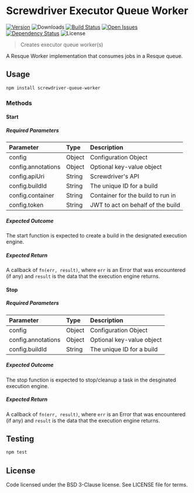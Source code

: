 # Screwdriver Executor Queue Worker
[![Version][npm-image]][npm-url] ![Downloads][downloads-image] [![Build Status][status-image]][status-url] [![Open Issues][issues-image]][issues-url] [![Dependency Status][daviddm-image]][daviddm-url] ![License][license-image]

> Creates executor queue worker(s)

A Resque Worker implementation that consumes jobs in a Resque queue.

## Usage

```bash
npm install screwdriver-queue-worker
```

### Methods

#### Start
##### Required Parameters
| Parameter        | Type  |  Description |
| :-------------   | :---- | :-------------|
| config             | Object | Configuration Object |
| config.annotations | Object | Optional key-value object |
| config.apiUri      | String | Screwdriver's API |
| config.buildId     | String | The unique ID for a build |
| config.container   | String | Container for the build to run in |
| config.token       | String | JWT to act on behalf of the build |

##### Expected Outcome
The start function is expected to create a build in the designated execution engine.

##### Expected Return
A callback of `fn(err, result)`, where `err` is an Error that was encountered (if any) and `result`
is the data that the execution engine returns.

#### Stop
##### Required Parameters
| Parameter        | Type  |  Description |
| :-------------   | :---- | :-------------|
| config             | Object | Configuration Object |
| config.annotations | Object | Optional key-value object |
| config.buildId     | String | The unique ID for a build |

##### Expected Outcome
The stop function is expected to stop/cleanup a task in the desginated execution engine.

##### Expected Return
A callback of `fn(err, result)`, where `err` is an Error that was encountered (if any) and `result`
is the data that the execution engine returns.

## Testing

```bash
npm test
```

## License

Code licensed under the BSD 3-Clause license. See LICENSE file for terms.

[executor-base-class]: https://github.com/screwdriver-cd/executor-base
[npm-image]: https://img.shields.io/npm/v/screwdriver-executor-queue-worker.svg
[npm-url]: https://npmjs.org/package/screwdriver-executor-queue-worker
[downloads-image]: https://img.shields.io/npm/dt/screwdriver-executor-queue-worker.svg
[license-image]: https://img.shields.io/npm/l/screwdriver-executor-queue-worker.svg
[issues-image]: https://img.shields.io/github/issues/screwdriver-cd/executor-queue-worker.svg
[issues-url]: https://github.com/screwdriver-cd/executor-queue-worker/issues
[status-image]: https://cd.screwdriver.cd/pipelines/301/badge
[status-url]: https://cd.screwdriver.cd/pipelines/301
[daviddm-image]: https://david-dm.org/screwdriver-cd/executor-queue-worker.svg?theme=shields.io
[daviddm-url]: https://david-dm.org/screwdriver-cd/executor-queue-worker
